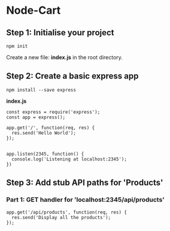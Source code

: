 # Node-Cart

## Step 1: Initialise your project

    npm init

Create a new file: **index.js** in the root directory.    

## Step 2: Create a basic express app

    npm install --save express

**index.js**

    const express = require('express');
    const app = express();

    app.get('/', function(req, res) {
      res.send('Hello World');
    });


    app.listen(2345, function() {
      console.log('Listening at localhost:2345');
    })

## Step 3: Add stub API paths for 'Products'

### Part 1: GET handler for 'localhost:2345/api/products'

    app.get('/api/products', function(req, res) {
      res.send('Display all the products');
    });
